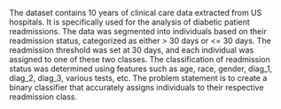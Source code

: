 The dataset contains 10 years of clinical care data extracted from US hospitals. It is specifically used for the analysis of diabetic patient readmissions. The data was segmented into individuals based on their readmission status, categorized as either > 30 days or <= 30 days. The readmission threshold was set at 30 days, and each individual was assigned to one of these two classes. The classification of readmission status was determined using features such as age, race, gender, diag_1, diag_2, diag_3, various tests, etc. The problem statement is to create a binary classifier that accurately assigns individuals to their respective readmission class.
